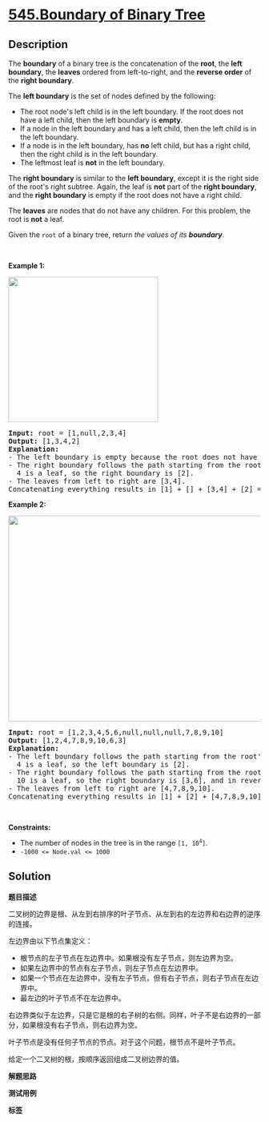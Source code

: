 # [545.Boundary of Binary Tree](https://leetcode.com/problems/boundary-of-binary-tree/description/)

## Description

<p>The <strong>boundary</strong> of a binary tree is the concatenation of the <strong>root</strong>, the <strong>left boundary</strong>, the <strong>leaves</strong> ordered from left-to-right, and the <strong>reverse order</strong> of the <strong>right boundary</strong>.</p>

<p>The <strong>left boundary</strong> is the set of nodes defined by the following:</p>

<ul>
  <li>The root node&#39;s left child is in the left boundary. If the root does not have a left child, then the left boundary is <strong>empty</strong>.</li>
  <li>If a node in the left boundary and has a left child, then the left child is in the left boundary.</li>
  <li>If a node is in the left boundary, has <strong>no</strong> left child, but has a right child, then the right child is in the left boundary.</li>
  <li>The leftmost leaf is <strong>not</strong> in the left boundary.</li>
</ul>

<p>The <strong>right boundary</strong> is similar to the <strong>left boundary</strong>, except it is the right side of the root&#39;s right subtree. Again, the leaf is <strong>not</strong> part of the <strong>right boundary</strong>, and the <strong>right boundary</strong> is empty if the root does not have a right child.</p>

<p>The <strong>leaves</strong> are nodes that do not have any children. For this problem, the root is <strong>not</strong> a leaf.</p>

<p>Given the <code>root</code> of a binary tree, return <em>the values of its <strong>boundary</strong></em>.</p>

<p>&nbsp;</p>
<p><strong class="example">Example 1:</strong></p>
<img alt="" src="https://fastly.jsdelivr.net/gh/doocs/leetcode@main/solution/0500-0599/0545.Boundary%20of%20Binary%20Tree/images/boundary1.jpg" style="width: 299px; height: 290px;" />
<pre>
<strong>Input:</strong> root = [1,null,2,3,4]
<strong>Output:</strong> [1,3,4,2]
<b>Explanation:</b>
- The left boundary is empty because the root does not have a left child.
- The right boundary follows the path starting from the root&#39;s right child 2 -&gt; 4.
  4 is a leaf, so the right boundary is [2].
- The leaves from left to right are [3,4].
Concatenating everything results in [1] + [] + [3,4] + [2] = [1,3,4,2].
</pre>

<p><strong class="example">Example 2:</strong></p>
<img alt="" src="https://fastly.jsdelivr.net/gh/doocs/leetcode@main/solution/0500-0599/0545.Boundary%20of%20Binary%20Tree/images/boundary2.jpg" style="width: 599px; height: 411px;" />
<pre>
<strong>Input:</strong> root = [1,2,3,4,5,6,null,null,null,7,8,9,10]
<strong>Output:</strong> [1,2,4,7,8,9,10,6,3]
<b>Explanation:</b>
- The left boundary follows the path starting from the root&#39;s left child 2 -&gt; 4.
  4 is a leaf, so the left boundary is [2].
- The right boundary follows the path starting from the root&#39;s right child 3 -&gt; 6 -&gt; 10.
  10 is a leaf, so the right boundary is [3,6], and in reverse order is [6,3].
- The leaves from left to right are [4,7,8,9,10].
Concatenating everything results in [1] + [2] + [4,7,8,9,10] + [6,3] = [1,2,4,7,8,9,10,6,3].
</pre>

<p>&nbsp;</p>
<p><strong>Constraints:</strong></p>

<ul>
  <li>The number of nodes in the tree is in the range <code>[1, 10<sup>4</sup>]</code>.</li>
  <li><code>-1000 &lt;= Node.val &lt;= 1000</code></li>
</ul>

## Solution

**题目描述**

二叉树的边界是根、从左到右排序的叶子节点、从左到右的左边界和右边界的逆序的连接。

左边界由以下节点集定义：

- 根节点的左子节点在左边界中。如果根没有左子节点，则左边界为空。
- 如果左边界中的节点有左子节点，则左子节点在左边界中。
- 如果一个节点在左边界中，没有左子节点，但有右子节点，则右子节点在左边界中。
- 最左边的叶子节点不在左边界中。

右边界类似于左边界，只是它是根的右子树的右侧。同样，叶子不是右边界的一部分，如果根没有右子节点，则右边界为空。

叶子节点是没有任何子节点的节点。对于这个问题，根节点不是叶子节点。

给定一个二叉树的根，按顺序返回组成二叉树边界的值。

**解题思路**

**测试用例**

**标签**
